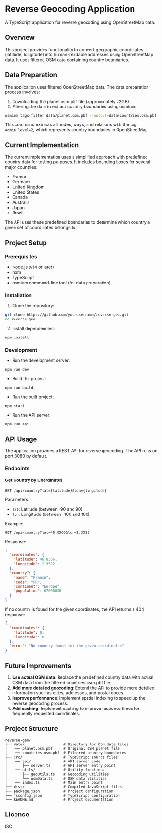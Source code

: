 # Reverse Geocoding Application

A TypeScript application for reverse geocoding using OpenStreetMap data.

## Overview

This project provides functionality to convert geographic coordinates (latitude, longitude) into human-readable addresses using OpenStreetMap data. It uses filtered OSM data containing country boundaries.

## Data Preparation

The application uses filtered OpenStreetMap data. The data preparation process involves:

1. Downloading the planet.osm.pbf file (approximately 72GB)
2. Filtering the data to extract country boundaries using osmium:

```bash
osmium tags-filter data/planet.osm.pbf --output=data/countries.osm.pbf nwr/admin_level=2
```

This command extracts all nodes, ways, and relations with the tag `admin_level=2`, which represents country boundaries in OpenStreetMap.

## Current Implementation

The current implementation uses a simplified approach with predefined country data for testing purposes. It includes bounding boxes for several major countries:

- France
- Germany
- United Kingdom
- United States
- Canada
- Australia
- Japan
- Brazil

The API uses these predefined boundaries to determine which country a given set of coordinates belongs to.

## Project Setup

### Prerequisites

- Node.js (v14 or later)
- npm
- TypeScript
- osmium command-line tool (for data preparation)

### Installation

1. Clone the repository:

```bash
git clone https://github.com/yourusername/reverse-geo.git
cd reverse-geo
```

2. Install dependencies:

```bash
npm install
```

### Development

- Run the development server:

```bash
npm run dev
```

- Build the project:

```bash
npm run build
```

- Run the built project:

```bash
npm start
```

- Run the API server:

```bash
npm run api
```

## API Usage

The application provides a REST API for reverse geocoding. The API runs on port 8080 by default.

### Endpoints

#### Get Country by Coordinates

```
GET /api/country?lat={latitude}&lon={longitude}
```

Parameters:

- `lat`: Latitude (between -90 and 90)
- `lon`: Longitude (between -180 and 180)

Example:

```
GET /api/country?lat=48.8566&lon=2.3522
```

Response:

```json
{
  "coordinates": {
    "latitude": 48.8566,
    "longitude": 2.3522
  },
  "country": {
    "name": "France",
    "code": "FR",
    "continent": "Europe",
    "population": 67000000
  }
}
```

If no country is found for the given coordinates, the API returns a 404 response:

```json
{
  "coordinates": {
    "latitude": 0,
    "longitude": 0
  },
  "error": "No country found for the given coordinates"
}
```

## Future Improvements

1. **Use actual OSM data**: Replace the predefined country data with actual OSM data from the filtered countries.osm.pbf file.
2. **Add more detailed geocoding**: Extend the API to provide more detailed information such as cities, addresses, and postal codes.
3. **Improve performance**: Implement spatial indexing to speed up the reverse geocoding process.
4. **Add caching**: Implement caching to improve response times for frequently requested coordinates.

## Project Structure

```
reverse-geo/
├── data/                  # Directory for OSM data files
│   ├── planet.osm.pbf     # Original OSM planet file
│   └── countries.osm.pbf  # Filtered country boundaries
├── src/                   # TypeScript source files
│   ├── api/               # API server code
│   │   ├── server.ts      # API server entry point
│   ├── utils/             # Utility functions
│   │   ├── geoUtils.ts    # Geocoding utilities
│   │   └── osmData.ts     # OSM data utilities
│   └── index.ts           # Main entry point
├── dist/                  # Compiled JavaScript files
├── package.json           # Project configuration
├── tsconfig.json          # TypeScript configuration
└── README.md              # Project documentation
```

## License

ISC
